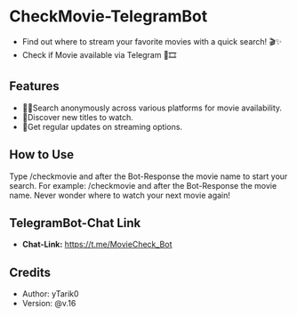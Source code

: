 # CheckMovie-TelegramBot
- Find out where to stream your favorite movies with a quick search! 🎬✨
- Check if Movie available via Telegram 💬🎞️

## Features

- 🕵️‍♂️Search anonymously across various platforms for movie availability.
- 🎥Discover new titles to watch.
- 🔄Get regular updates on streaming options.

## How to Use

Type /checkmovie and after the Bot-Response the movie name to start your search. For example: /checkmovie and after the Bot-Response the movie name.
Never wonder where to watch your next movie again!

## TelegramBot-Chat Link
- <b>Chat-Link:</b> https://t.me/MovieCheck_Bot

## Credits
- Author: yTarik0
- Version: @v.16
